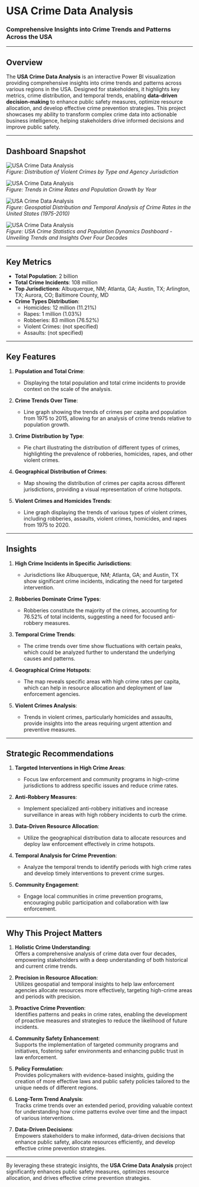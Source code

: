 # **USA Crime Data Analysis**  
### **Comprehensive Insights into Crime Trends and Patterns Across the USA**  

---

## **Overview**  
The **USA Crime Data Analysis** is an interactive Power BI visualization providing comprehensive insights into crime trends and patterns across various regions in the USA. Designed for stakeholders, it highlights key metrics, crime distribution, and temporal trends, enabling **data-driven decision-making** to enhance public safety measures, optimize resource allocation, and develop effective crime prevention strategies. This project showcases my ability to transform complex crime data into actionable business intelligence, helping stakeholders drive informed decisions and improve public safety.

---

## **Dashboard Snapshot**  

![USA Crime Data Analysis](Images/Image_01.png)  
*Figure: Distribution of Violent Crimes by Type and Agency Jurisdiction*  

![USA Crime Data Analysis](Images/Image_02.png)  
*Figure: Trends in Crime Rates and Population Growth by Year*  

![USA Crime Data Analysis](Images/Image_03.png)  
*Figure: Geospatial Distribution and Temporal Analysis of Crime Rates in the United States (1975-2010)*  

![USA Crime Data Analysis](Images/Dashboard_Image.png)  
*Figure: USA Crime Statistics and Population Dynamics Dashboard - Unveiling Trends and Insights Over Four Decades*  

---

## **Key Metrics**  
- **Total Population**: 2 billion  
- **Total Crime Incidents**: 108 million  
- **Top Jurisdictions**: Albuquerque, NM; Atlanta, GA; Austin, TX; Arlington, TX; Aurora, CO; Baltimore County, MD  
- **Crime Types Distribution**:  
   - Homicides: 12 million (11.21%)  
   - Rapes: 1 million (1.03%)  
   - Robberies: 83 million (76.52%)  
   - Violent Crimes: (not specified)  
   - Assaults: (not specified)

---

## **Key Features**  

1. **Population and Total Crime**:  
   - Displaying the total population and total crime incidents to provide context on the scale of the analysis.

2. **Crime Trends Over Time**:  
   - Line graph showing the trends of crimes per capita and population from 1975 to 2015, allowing for an analysis of crime trends relative to population growth.

3. **Crime Distribution by Type**:  
   - Pie chart illustrating the distribution of different types of crimes, highlighting the prevalence of robberies, homicides, rapes, and other violent crimes.

4. **Geographical Distribution of Crimes**:  
   - Map showing the distribution of crimes per capita across different jurisdictions, providing a visual representation of crime hotspots.

5. **Violent Crimes and Homicides Trends**:  
   - Line graph displaying the trends of various types of violent crimes, including robberies, assaults, violent crimes, homicides, and rapes from 1975 to 2020.

---

## **Insights**  

1. **High Crime Incidents in Specific Jurisdictions**:  
   - Jurisdictions like Albuquerque, NM; Atlanta, GA; and Austin, TX show significant crime incidents, indicating the need for targeted intervention.

2. **Robberies Dominate Crime Types**:  
   - Robberies constitute the majority of the crimes, accounting for 76.52% of total incidents, suggesting a need for focused anti-robbery measures.

3. **Temporal Crime Trends**:  
   - The crime trends over time show fluctuations with certain peaks, which could be analyzed further to understand the underlying causes and patterns.

4. **Geographical Crime Hotspots**:  
   - The map reveals specific areas with high crime rates per capita, which can help in resource allocation and deployment of law enforcement agencies.

5. **Violent Crimes Analysis**:  
   - Trends in violent crimes, particularly homicides and assaults, provide insights into the areas requiring urgent attention and preventive measures.

---

## **Strategic Recommendations**  

1. **Targeted Interventions in High Crime Areas**:  
   - Focus law enforcement and community programs in high-crime jurisdictions to address specific issues and reduce crime rates.

2. **Anti-Robbery Measures**:  
   - Implement specialized anti-robbery initiatives and increase surveillance in areas with high robbery incidents to curb the crime.

3. **Data-Driven Resource Allocation**:  
   - Utilize the geographical distribution data to allocate resources and deploy law enforcement effectively in crime hotspots.

4. **Temporal Analysis for Crime Prevention**:  
   - Analyze the temporal trends to identify periods with high crime rates and develop timely interventions to prevent crime surges.

5. **Community Engagement**:  
   - Engage local communities in crime prevention programs, encouraging public participation and collaboration with law enforcement.

---

## **Why This Project Matters**  
1. **Holistic Crime Understanding**:  
   Offers a comprehensive analysis of crime data over four decades, empowering stakeholders with a deep understanding of both historical and current crime trends.

2. **Precision in Resource Allocation**:  
   Utilizes geospatial and temporal insights to help law enforcement agencies allocate resources more effectively, targeting high-crime areas and periods with precision.

3. **Proactive Crime Prevention**:  
   Identifies patterns and peaks in crime rates, enabling the development of proactive measures and strategies to reduce the likelihood of future incidents.

4. **Community Safety Enhancement**:  
   Supports the implementation of targeted community programs and initiatives, fostering safer environments and enhancing public trust in law enforcement.

5. **Policy Formulation**:  
   Provides policymakers with evidence-based insights, guiding the creation of more effective laws and public safety policies tailored to the unique needs of different regions.

6. **Long-Term Trend Analysis**:  
   Tracks crime trends over an extended period, providing valuable context for understanding how crime patterns evolve over time and the impact of various interventions.

7. **Data-Driven Decisions**:  
   Empowers stakeholders to make informed, data-driven decisions that enhance public safety, allocate resources efficiently, and develop effective crime prevention strategies.

---

By leveraging these strategic insights, the **USA Crime Data Analysis** project significantly enhances public safety measures, optimizes resource allocation, and drives effective crime prevention strategies.
